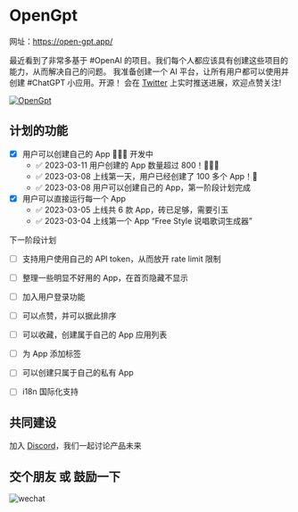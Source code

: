 # OpenGpt

网址：https://open-gpt.app/

最近看到了非常多基于 #OpenAI 的项目。我们每个人都应该具有创建这些项目的能力，从而解决自己的问题。
我准备创建一个 AI 平台，让所有用户都可以使用并创建 #ChatGPT 小应用。开源！
会在 [Twitter](https://twitter.com/EclipsePrayer) 上实时推送进展，欢迎点赞关注!

[![OpenGpt](./public/screenshot.png)](https://twitter.com/EclipsePrayer)


## 计划的功能

- [x] 用户可以创建自己的 App 🧑🏻‍💻 开发中
  - ✅ 2023-03-11 用户创建的 App 数量超过 800！🤯🤯🤯
  - ✅ 2023-03-08 上线第一天，用户已经创建了 100 多个 App！🤯
  - ✅ 2023-03-08 用户可以创建自己的 App，第一阶段计划完成
- [x] 用户可以直接运行每一个 App
  - ✅ 2023-03-05 上线共 6 款 App，砖已足够，需要引玉
  - ✅ 2023-03-04 上线第一个 App “Free Style 说唱歌词生成器”

下一阶段计划

- [ ] 支持用户使用自己的 API token，从而放开 rate limit 限制
- [ ] 整理一些明显不好用的 App，在首页隐藏不显示
- [ ] 加入用户登录功能
- [ ] 可以点赞，并可以据此排序
- [ ] 可以收藏，创建属于自己的 App 应用列表
- [ ] 为 App 添加标签
- [ ] 可以创建只属于自己的私有 App
- [ ] i18n 国际化支持


## 共同建设

加入 [Discord](https://discord.gg/84J7aMyyCG)，我们一起讨论产品未来

## 交个朋友 或 鼓励一下

![wechat](./public/wechat.png)
